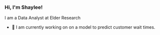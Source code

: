 ### Hi, I'm Shaylee!

I am a Data Analyst at Elder Research

- 🔭 I am currently working on on a model to predict customer wait times.
